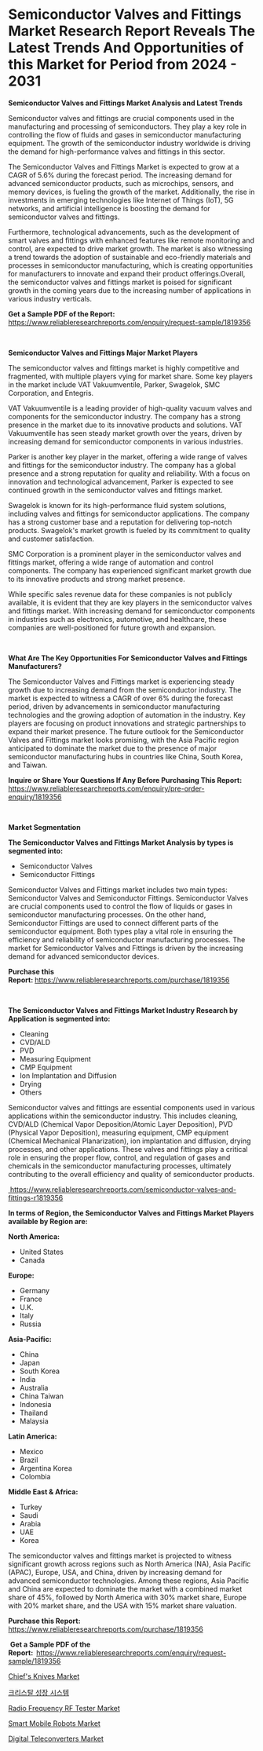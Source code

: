 <p><h1>Semiconductor Valves and Fittings Market Research Report Reveals The Latest Trends And Opportunities of this Market for Period from 2024 - 2031</h1></p><p><strong>Semiconductor Valves and Fittings Market Analysis and Latest Trends</strong></p>
<p><p>Semiconductor valves and fittings are crucial components used in the manufacturing and processing of semiconductors. They play a key role in controlling the flow of fluids and gases in semiconductor manufacturing equipment. The growth of the semiconductor industry worldwide is driving the demand for high-performance valves and fittings in this sector.</p><p>The Semiconductor Valves and Fittings Market is expected to grow at a CAGR of 5.6% during the forecast period. The increasing demand for advanced semiconductor products, such as microchips, sensors, and memory devices, is fueling the growth of the market. Additionally, the rise in investments in emerging technologies like Internet of Things (IoT), 5G networks, and artificial intelligence is boosting the demand for semiconductor valves and fittings.</p><p>Furthermore, technological advancements, such as the development of smart valves and fittings with enhanced features like remote monitoring and control, are expected to drive market growth. The market is also witnessing a trend towards the adoption of sustainable and eco-friendly materials and processes in semiconductor manufacturing, which is creating opportunities for manufacturers to innovate and expand their product offerings.Overall, the semiconductor valves and fittings market is poised for significant growth in the coming years due to the increasing number of applications in various industry verticals.</p></p>
<p><strong>Get a Sample PDF of the Report:&nbsp;</strong> <a href="https://www.reliableresearchreports.com/enquiry/request-sample/1819356">https://www.reliableresearchreports.com/enquiry/request-sample/1819356</a></p>
<p>&nbsp;</p>
<p><strong>Semiconductor Valves and Fittings Major Market Players</strong></p>
<p><p>The semiconductor valves and fittings market is highly competitive and fragmented, with multiple players vying for market share. Some key players in the market include VAT Vakuumventile, Parker, Swagelok, SMC Corporation, and Entegris.</p><p>VAT Vakuumventile is a leading provider of high-quality vacuum valves and components for the semiconductor industry. The company has a strong presence in the market due to its innovative products and solutions. VAT Vakuumventile has seen steady market growth over the years, driven by increasing demand for semiconductor components in various industries.</p><p>Parker is another key player in the market, offering a wide range of valves and fittings for the semiconductor industry. The company has a global presence and a strong reputation for quality and reliability. With a focus on innovation and technological advancement, Parker is expected to see continued growth in the semiconductor valves and fittings market.</p><p>Swagelok is known for its high-performance fluid system solutions, including valves and fittings for semiconductor applications. The company has a strong customer base and a reputation for delivering top-notch products. Swagelok's market growth is fueled by its commitment to quality and customer satisfaction.</p><p>SMC Corporation is a prominent player in the semiconductor valves and fittings market, offering a wide range of automation and control components. The company has experienced significant market growth due to its innovative products and strong market presence.</p><p>While specific sales revenue data for these companies is not publicly available, it is evident that they are key players in the semiconductor valves and fittings market. With increasing demand for semiconductor components in industries such as electronics, automotive, and healthcare, these companies are well-positioned for future growth and expansion.</p></p>
<p>&nbsp;</p>
<p><strong>What Are The Key Opportunities For Semiconductor Valves and Fittings Manufacturers?</strong></p>
<p><p>The Semiconductor Valves and Fittings market is experiencing steady growth due to increasing demand from the semiconductor industry. The market is expected to witness a CAGR of over 6% during the forecast period, driven by advancements in semiconductor manufacturing technologies and the growing adoption of automation in the industry. Key players are focusing on product innovations and strategic partnerships to expand their market presence. The future outlook for the Semiconductor Valves and Fittings market looks promising, with the Asia Pacific region anticipated to dominate the market due to the presence of major semiconductor manufacturing hubs in countries like China, South Korea, and Taiwan.</p></p>
<p><strong>Inquire or Share Your Questions If Any Before Purchasing This Report:</strong> <a href="https://www.reliableresearchreports.com/enquiry/pre-order-enquiry/1819356">https://www.reliableresearchreports.com/enquiry/pre-order-enquiry/1819356</a></p>
<p>&nbsp;</p>
<p><strong>Market Segmentation</strong></p>
<p><strong>The Semiconductor Valves and Fittings Market Analysis by types is segmented into:</strong></p>
<p><ul><li>Semiconductor Valves</li><li>Semiconductor Fittings</li></ul></p>
<p><p>Semiconductor Valves and Fittings market includes two main types: Semiconductor Valves and Semiconductor Fittings. Semiconductor Valves are crucial components used to control the flow of liquids or gases in semiconductor manufacturing processes. On the other hand, Semiconductor Fittings are used to connect different parts of the semiconductor equipment. Both types play a vital role in ensuring the efficiency and reliability of semiconductor manufacturing processes. The market for Semiconductor Valves and Fittings is driven by the increasing demand for advanced semiconductor devices.</p></p>
<p><strong>Purchase this Report:&nbsp;</strong><a href="https://www.reliableresearchreports.com/purchase/1819356">https://www.reliableresearchreports.com/purchase/1819356</a></p>
<p>&nbsp;</p>
<p><strong>The Semiconductor Valves and Fittings Market Industry Research by Application is segmented into:</strong></p>
<p><ul><li>Cleaning</li><li>CVD/ALD</li><li>PVD</li><li>Measuring Equipment</li><li>CMP Equipment</li><li>Ion Implantation and Diffusion</li><li>Drying</li><li>Others</li></ul></p>
<p><p>Semiconductor valves and fittings are essential components used in various applications within the semiconductor industry. This includes cleaning, CVD/ALD (Chemical Vapor Deposition/Atomic Layer Deposition), PVD (Physical Vapor Deposition), measuring equipment, CMP equipment (Chemical Mechanical Planarization), ion implantation and diffusion, drying processes, and other applications. These valves and fittings play a critical role in ensuring the proper flow, control, and regulation of gases and chemicals in the semiconductor manufacturing processes, ultimately contributing to the overall efficiency and quality of semiconductor products.</p></p>
<p><a href="https://www.reliableresearchreports.com/semiconductor-valves-and-fittings-r1819356">&nbsp;https://www.reliableresearchreports.com/semiconductor-valves-and-fittings-r1819356</a></p>
<p><strong>In terms of Region, the Semiconductor Valves and Fittings Market Players available by Region are:</strong></p>
<p>
    <p> <strong> North America: </strong>
        <ul>
            <li>United States</li>
            <li>Canada</li>
        </ul>
        </p> 
    <p> <strong> Europe: </strong>
        <ul>
            <li>Germany</li>
            <li>France</li>
            <li>U.K.</li>
            <li>Italy</li>
            <li>Russia</li>
        </ul>
        </p> 
    <p> <strong> Asia-Pacific: </strong>
        <ul>
            <li>China</li>
            <li>Japan</li>
            <li>South Korea</li>
            <li>India</li>
            <li>Australia</li>
            <li>China Taiwan</li>
            <li>Indonesia</li>
            <li>Thailand</li>
            <li>Malaysia</li>
        </ul>
        </p> 
    <p> <strong> Latin America: </strong>
        <ul>
            <li>Mexico</li>
            <li>Brazil</li>
            <li>Argentina Korea</li>
            <li>Colombia</li>
        </ul>
        </p> 
    <p> <strong> Middle East & Africa: </strong>
        <ul>
            <li>Turkey</li>
            <li>Saudi</li>
            <li>Arabia</li>
            <li>UAE</li>
            <li>Korea</li>
        </ul>
    </p>
    </p>
<p><p>The semiconductor valves and fittings market is projected to witness significant growth across regions such as North America (NA), Asia Pacific (APAC), Europe, USA, and China, driven by increasing demand for advanced semiconductor technologies. Among these regions, Asia Pacific and China are expected to dominate the market with a combined market share of 45%, followed by North America with 30% market share, Europe with 20% market share, and the USA with 15% market share valuation.</p></p>
<p><strong>Purchase this Report: </strong><a href="https://www.reliableresearchreports.com/purchase/1819356">https://www.reliableresearchreports.com/purchase/1819356</a></p>
<p>&nbsp;<strong>Get a Sample PDF of the Report:&nbsp;&nbsp;</strong><a href="https://www.reliableresearchreports.com/enquiry/request-sample/1819356">https://www.reliableresearchreports.com/enquiry/request-sample/1819356</a></p>
<p><strong></strong></p>
<p><p><a href="https://github.com/hdicirhd4/Market-Research-Report-List-1/blob/main/chiefs-knives-market.md">Chief's Knives Market</a></p><p><a href="https://medium.com/@percyhagernes9778/%EA%B8%80%EB%A1%9C%EB%B2%8C-%ED%81%AC%EB%A6%AC%EC%8A%A4%ED%83%88-%EC%84%B1%EC%9E%A5-%EC%8B%9C%EC%8A%A4%ED%85%9C-%EC%8B%9C%EC%9E%A5-%EB%B6%80%EB%AC%B8-%EC%9C%A0%ED%98%95-%EC%9D%91%EC%9A%A9-%EC%8B%9C%EC%9E%A5-%EC%B0%B8%EA%B0%80%EC%9E%90-%EC%A0%84%EB%9E%B5-%EC%A7%80%EC%97%AD-%EC%84%B1%EC%9E%A5-%EC%9D%B8%EC%82%AC%EC%9D%B4%ED%8A%B8-%EB%B0%8F-%EB%AF%B8%EB%9E%98-%EC%A0%84%EB%A7%9D-2024-2031-7907d661b587">크리스탈 성장 시스템</a></p><p><a href="https://medium.com/@oliver.rampling568768/global-radio-frequency-rf-tester-market-size-is-expected-to-reach-at-a-cagr-of-9-3-aab54231625e">Radio Frequency RF Tester Market</a></p><p><a href="https://issuu.com/reportprime-2/docs/smart-mobile-robots-market-size-2030.pptx">Smart Mobile Robots Market</a></p><p><a href="https://github.com/IkeSchumm04/Market-Research-Report-List-1/blob/main/digital-teleconverters-market.md">Digital Teleconverters Market</a></p></p>